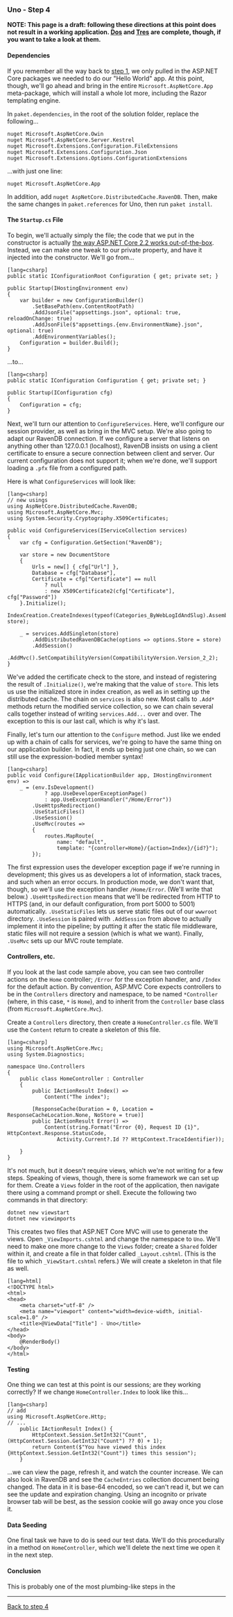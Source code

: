 ### Uno - Step 4

**NOTE: This page is a draft: following these directions at this point does not result in a working application. [Dos](./dos.html) and [Tres](./tres.html) are complete, though, if you want to take a look at them.**

#### Dependencies

If you remember all the way back to [step 1](../step1/uno.html), we only pulled in the ASP.NET Core packages we needed to do our "Hello World" app. At this point, though, we'll go ahead and bring in the entire `Microsoft.AspNetCore.App` meta-package, which will install a whole lot more, including the Razor templating engine.

In `paket.dependencies`, in the root of the solution folder, replace the following...

    nuget Microsoft.AspNetCore.Owin
    nuget Microsoft.AspNetCore.Server.Kestrel
    nuget Microsoft.Extensions.Configuration.FileExtensions
    nuget Microsoft.Extensions.Configuration.Json
    nuget Microsoft.Extensions.Options.ConfigurationExtensions

...with just one line:

    nuget Microsoft.AspNetCore.App

In addition, add `nuget AspNetCore.DistributedCache.RavenDB`. Then, make the same changes in `paket.references` for Uno, then run `paket install`.

#### The `Startup.cs` File

To begin, we'll actually simply the file; the code that we put in the constructor is actually [the way ASP.NET Core 2.2 works out-of-the-box](https://docs.microsoft.com/en-us/aspnet/core/fundamentals/configuration/?view=aspnetcore-2.2#default-configuration). Instead, we can make one tweak to our private property, and have it injected into the constructor. We'll go from...

    [lang=csharp]
    public static IConfigurationRoot Configuration { get; private set; }
        
    public Startup(IHostingEnvironment env)
    {
        var builder = new ConfigurationBuilder()
            .SetBasePath(env.ContentRootPath)
            .AddJsonFile("appsettings.json", optional: true, reloadOnChange: true)
            .AddJsonFile($"appsettings.{env.EnvironmentName}.json", optional: true)
            .AddEnvironmentVariables();
        Configuration = builder.Build();
    }

...to...

    [lang=csharp]
    public static IConfiguration Configuration { get; private set; }
    
    public Startup(IConfiguration cfg)
    {
        Configuration = cfg;
    }

Next, we'll turn our attention to `ConfigureServices`. Here, we'll configure our session provider, as well as bring in the MVC setup. We're also going to adapt our RavenDB connection. If we configure a server that listens on anything other than 127.0.0.1 (localhost), RavenDB insists on using a client certificate to ensure a secure connection between client and server. Our current configuration does not support it; when we're done, we'll support loading a `.pfx` file from a configured path.

Here is what `ConfigureServices` will look like:

    [lang=csharp]
    // new usings
    using AspNetCore.DistributedCache.RavenDB;
    using Microsoft.AspNetCore.Mvc;
    using System.Security.Cryptography.X509Certificates;

    public void ConfigureServices(IServiceCollection services)
    {
        var cfg = Configuration.GetSection("RavenDB");
        
        var store = new DocumentStore
        {
            Urls = new[] { cfg["Url"] },
            Database = cfg["Database"],
            Certificate = cfg["Certificate"] == null
                ? null
                : new X509Certificate2(cfg["Certificate"], cfg["Password"])
        }.Initialize();
        IndexCreation.CreateIndexes(typeof(Categories_ByWebLogIdAndSlug).Assembly, store);
            
        _ = services.AddSingleton(store)
            .AddDistributedRavenDBCache(options => options.Store = store)
            .AddSession()
            .AddMvc().SetCompatibilityVersion(CompatibilityVersion.Version_2_2);
    }

We've added the certificate check to the store, and instead of registering the result of `.Initialize()`, we're making that the value of `store`. This lets us use the initialized store in index creation, as well as in setting up the distributed cache. The chain on `services` is also new. Most calls to `.Add*` methods return the modified service collection, so we can chain several calls together instead of writing `services.Add...` over and over. The exception to this is our last call, which is why it's last.

Finally, let's turn our attention to the `Configure` method. Just like we ended up with a chain of calls for services, we're going to have the same thing on our application builder. In fact, it ends up being just one chain, so we can still use the expression-bodied member syntax!

    [lang=csharp]
    public void Configure(IApplicationBuilder app, IHostingEnvironment env) =>
        _ = (env.IsDevelopment()
                ? app.UseDeveloperExceptionPage()
                : app.UseExceptionHandler("/Home/Error"))
            .UseHttpsRedirection()
            .UseStaticFiles()
            .UseSession()
            .UseMvc(routes =>
            {
                routes.MapRoute(
                    name: "default",
                    template: "{controller=Home}/{action=Index}/{id?}");
            });

The first expression uses the developer exception page if we're running in development; this gives us as developers a lot of information, stack traces, and such when an error occurs. In production mode, we don't want that, though, so we'll use the exception handler `/Home/Error`. (We'll write that below.) `.UseHttpsRedirection` means that we'll be redirected from HTTP to HTTPS (and, in our default configuration, from port 5000 to 5001) automatically. `.UseStaticFiles` lets us serve static files out of our `wwwroot` directory. `.UseSession` is paired with `.AddSession` from above to actually implement it into the pipeline; by putting it after the static file middleware, static files will not require a session (which is what we want). Finally, `.UseMvc` sets up our MVC route template.

#### Controllers, etc.

If you look at the last code sample above, you can see two controller actions on the `Home` controller; `/Error` for the exception handler, and `/Index` for the default action. By convention, ASP.MVC Core expects controllers to be in the `Controllers` directory and namespace, to be named `*Controller` (where, in this case, `*` is `Home`), and to inherit from the `Controller` base class (from `Microsoft.AspNetCore.Mvc`).

Create a `Controllers` directory, then create a `HomeController.cs` file. We'll use the `Content` return to create a skeleton of this file.

    [lang=csharp]
    using Microsoft.AspNetCore.Mvc;
    using System.Diagnostics;

    namespace Uno.Controllers
    {
        public class HomeController : Controller
        {
            public IActionResult Index() =>
                Content("The index");

            [ResponseCache(Duration = 0, Location = ResponseCacheLocation.None, NoStore = true)]
            public IActionResult Error() =>
                Content(string.Format("Error {0}, Request ID {1}", HttpContext.Response.StatusCode,
                    Activity.Current?.Id ?? HttpContext.TraceIdentifier));

        }
    }

It's not much, but it doesn't require views, which we're not writing for a few steps. Speaking of views, though, there is some framework we can set up for them. Create a `Views` folder in the root of the application, then navigate there using a command prompt or shell. Execute the following two commands in that directory:

    dotnet new viewstart
    dotnet new viewimports

This creates two files that ASP.NET Core MVC will use to generate the views. Open `_ViewImports.cshtml` and change the namespace to `Uno`. We'll need to make one more change to the `Views` folder; create a `Shared` folder within it, and create a file in that folder called `_Layout.cshtml`. (This is the file to which `_ViewStart.cshtml` refers.) We will create a skeleton in that file as well.

    [lang=html]
    <!DOCTYPE html>
    <html>
    <head>
        <meta charset="utf-8" />
        <meta name="viewport" content="width=device-width, initial-scale=1.0" />
        <title>@ViewData["Title"] - Uno</title>
    </head>
    <body>
        @RenderBody()
    </body>
    </html>

#### Testing

One thing we can test at this point is our sessions; are they working correctly? If we change `HomeController.Index` to look like this...

    [lang=csharp]
    // add
    using Microsoft.AspNetCore.Http;
    // ...
        public IActionResult Index() {
            HttpContext.Session.SetInt32("Count", (HttpContext.Session.GetInt32("Count") ?? 0) + 1);
            return Content($"You have viewed this index {HttpContext.Session.GetInt32("Count")} times this session");
        }

...we can view the page, refresh it, and watch the counter increase. We can also look in RavenDB and see the `CacheEntries` collection document being changed. The data in it is base-64 encoded, so we can't read it, but we can see the update and expiration changing. Using an incognito or private browser tab will be best, as the session cookie will go away once you close it.

#### Data Seeding

One final task we have to do is seed our test data. We'll do this procedurally in a method on `HomeController`, which we'll delete the next time we open it in the next step.

#### Conclusion

This is probably one of the most plumbing-like steps in the 

----
[Back to step 4](../step4)
